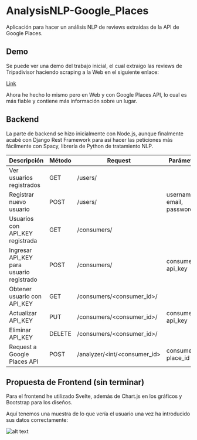 # AnalysisNLP-Google_Places

Aplicación para hacer un análisis NLP de reviews extraídas de la API de Google Places. 

## Demo

Se puede ver una demo del trabajo inicial, el cual extraigo las reviews de Tripadivisor haciendo scraping a la Web en el siguiente enlace:

[Link](https://github.com/catraba/testingstuffs/blob/master/TripadvisorNLP.ipynb)

Ahora he hecho lo mismo pero en Web y con Google Places API, lo cual es más fiable y contiene más información sobre un lugar.


## Backend

La parte de backend se hizo inicialmente con Node.js, aunque finalmente acabé con Django Rest Framework para así hacer las peticiones más fácilmente con Spacy, librería de Python de tratamiento NLP.

| Descripción | Método | Request | Parámetros |
| ----------- | ------ | ------- | ---------- |
| Ver usuarios registrados | GET | /users/ | |
| Registrar nuevo usuario | POST | /users/ | username, email, password |
| Usuarios con API_KEY registrada | GET | /consumers/ | |
| Ingresar API_KEY para usuario registrado | POST | /consumers/ | consumer_id, api_key |
| Obtener usuario con API_KEY | GET | /consumers/<consumer_id>/ | |
| Actualizar API_KEY | PUT | /consumers/<consumer_id>/ | consumer_id, api_key |
| Eliminar API_KEY | DELETE | /consumers/<consumer_id>/ |
| Request a Google Places API | POST | /analyzer/<int/<consumer_id> | consumer_id, place_id | 


## Propuesta de Frontend (sin terminar)

Para el frontend he utilizado Svelte, además de Chart.js en los gráficos y Bootstrap para los diseños.

Aquí tenemos una muestra de lo que vería el usuario una vez ha introducido sus datos correctamente:

![alt text](https://i.postimg.cc/28LBStx5/Sin-t-tulo.png)
